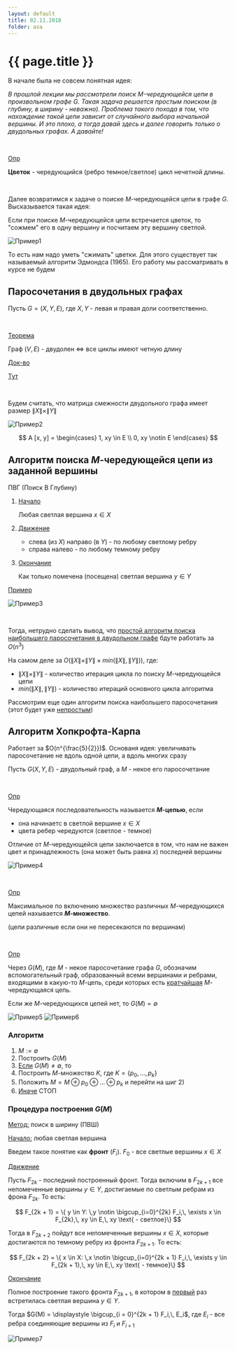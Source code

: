 ```yaml
---
layout: default
title: 02.11.2018
folder: asa
---
```


# {{ page.title }}

В начале была не совсем понятная идея:

*В прошлой лекции мы рассмотрели поиск $M$-чередующейся цепи в произвольном графе $G$. Такая задача решается
простым поиском (в глубину, в ширину - неважно). Проблема такого похода в том, что нахождение такой
цепи зависит от случайного выбора начальной вершины. И это плохо, а тогда давай здесь и далее говорить
только о двудольных графах. А давайте!*

&nbsp;

<u>Опр</u>

**Цветок** - чередующийся (ребро темное/светлое) цикл нечетной длины.

&nbsp;

Далее возвратимся к задаче о поиске $M$-чередующейся цепи в графе $G$. Высказывается такая идея:

Если при поиске $M$-чередующейся цепи встречается цветок, то "сожмем" его в одну вершину и посчитаем эту
вершину светлой.

<img src="https://i.imgur.com/VPuwpeb.png?1" alt="Пример1">

То есть нам надо уметь "сжимать" цветки. Для этого существует так называемый алгоритм Эдмондса (1965).
Его работу мы рассматривать в курсе не будем

## Паросочетания в двудольных графах

Пусть $G = (X, Y, E)$, где $X,Y$ - левая и правая доли соответственно.

&nbsp;

<u>Теорема</u>

Граф $(V,E)$ - двудолен $\iff$ все циклы имеют четную длину

<u>Док-во</u>

[Тут](../cmb/12.html#теорема-12-кёнига)


&nbsp;

Будем считать, что матрица смежности двудольного графа имеет размер $\|X\| \times \|Y\|$

<img src="https://i.imgur.com/UXa2Tqb.jpg?1" alt="Пример2">

$$
    A [x, y] =
        \begin{cases}
            1, xy \in E \\
            0, xy \notin E
        \end{cases}
$$

## Алгоритм поиска $M$-чередующейся цепи из заданной вершины

ПВГ (Поиск В Глубину)

1. <u>Начало</u>

    Любая светлая вершина $x \in X$

2. <u>Движение</u>

    + слева (из $X$) направо (в $Y$) - по любому светлому ребру
    + справа налево - по любому темному ребру

3. <u>Окончание</u>

    Как только помечена (посещена) светлая вершина $y \in Y$


<u>Пример</u>

<img src="https://i.imgur.com/wkxZwNA.jpg?1" alt="Пример3">


&nbsp;

Тогда, нетрудно сделать вывод, что
[простой алгоритм поиска наибольшего паросочетания в двудольном графе](./10-26.html#простой-алгоритм-построения-наибольшего-паросочетания)
бдуте работать за $O(n^3)$

На самом деле за $O(\|X\| \times \|Y\| \times min(\|X\|,\|Y\|))$, где:
+ $\|X\| \times \|Y\|$ - количество итерация цикла по поиску $M$-чередующейся цепи
+ $min(\|X\|,\|Y\|)$ - количество итераций основного цикла алгоритма

Рассмотрим еще один алгоритм поиска наибольшего паросочетания (этот будет уже <u>непростым</u>)

## Алгоритм Хопкрофта-Карпа

Работает за $O(n^{\frac{5}{2}})$. Основаня идея: увеличивать паросочетание не вдоль одной цепи, а вдоль
многих сразу

Пусть $G(X, Y, E)$ - двудольный граф, а $M$ - некое его паросочетание

&nbsp;

<u>Опр</u>

Чередующаяся последовательность называется **$M$-цепью**, если

+ она начинаетс в светлой вершине $x \in X$
+ цвета ребер чередуются (светлое - темное)

Отличие от $M$-чередующейся цепи заключается в том, что нам не важен цвет и принадлежность
(она может быть равна $x$) последней вершины

<img src="https://i.imgur.com/h7skbU3.png?1" alt="Пример4">

&nbsp;

<u>Опр</u>

Максимальное по включению множество различных $M$-чередующихся цепей нахывается **$M$-множество**.

(цепи различные если они не пересекаются по вершинам)

&nbsp;

<u>Опр</u>

Через $G(M)$, где $M$ - некое паросочетание графа $G$, обозначим вспомогательный граф, образованный
всеми вершинами и ребрами, входящими в какую-то $M$-цепь, среди которых есть <u>кратчайшая</u>
$M$-чередующаяся цепь.

Если же $M$-чередующихся цепей нет, то $G(M) = \emptyset$

<img src="https://i.imgur.com/I6qhiT5.jpg?1" alt="Пример5">

<img src="https://i.imgur.com/G2SmNOZ.jpg?1" alt="Пример6">


### Алгоритм

1. $M := \emptyset$
2. Построить $G(M)$
3. <u>Если</u> $G(M) \ne \emptyset$, то
4. Построить $M$-множество $K$, где $K = \{p_0, \dots , p_k\}$
5. Положить $M = M \oplus p_0 \oplus \dots \oplus p_k$ и перейти на шиг 2)
6. <u>Иначе</u> СТОП


### Процедура построения $G(M)$

<u>Метод:</u> поиск в ширину (ПВШ)

<u>Начало:</u> любая светлая вершина

Введем такое понятие как **фронт** ($F_i$). $F_0$ - все светлые вершины $x \in X$

<u>Движение</u>

Пусть $F_{2k}$ - последний построенный фронт. Тогда включим в $F_{2k + 1}$ все непомеченные вершины
$y \in Y$, достигаемые по светлым ребрам из фрона $F_{2k}$. То есть:

$$
    F_{2k + 1} = \{ y \in Y: \,y \notin \bigcup_{i=0}^{2k} F_i,\, \exists x \in F_{2k},\, xy \in E,\, xy \text{ - светлое}\}
$$

Тогда в $F_{2k + 2}$ пойдут все непомеченные вершины $x \in X$, которые достигаются по темному ребру из фронта $F_{2k+1}$. То есть:

$$
    F_{2k + 2} = \{ x \in X: \,x \notin \bigcup_{i=0}^{2k + 1} F_i,\, \exists y \in F_{2k + 1},\, xy \in E,\, xy \text{ - темное}\}
$$

<u>Окончание</u>

Полное построение такого фронта $F_{2k + 1}$, в котором в <u>первый</u> раз встретилась светлая вершина
$y \in Y$.

Тогда $G(M) = \displaystyle \bigcup_{i = 0}^{2k + 1} F_i,\, E_i$, где $E_i$ - все ребра
соединяющие вершины из $F_i$ и $F_{i + 1}$

<img src="https://i.imgur.com/e9Osuns.jpg?1" alt="Пример7">